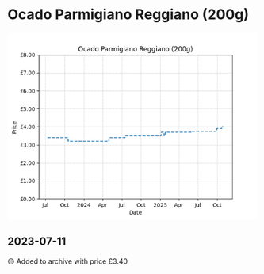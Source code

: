 # Ocado Parmigiano Reggiano (200g)
![](charts/product-57272011.png)
## 2023-07-11
🟡 Added to archive with price £3.40